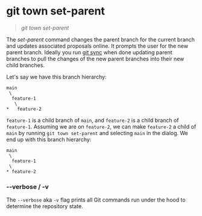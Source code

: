 # git town set-parent

> _git town set-parent_

The _set-parent_ command changes the parent branch for the current branch and
updates associated proposals online. It prompts the user for the new parent
branch. Ideally you run [git sync](sync.md) when done updating parent branches
to pull the changes of the new parent branches into their new child branches.

Let's say we have this branch hierarchy:

```
main
 \
  feature-1
   \
*   feature-2
```

`feature-1` is a child branch of `main`, and `feature-2` is a child branch of
`feature-1`. Assuming we are on `feature-2`, we can make `feature-2` a child of
`main` by running `git town set-parent` and selecting `main` in the dialog. We
end up with this branch hierarchy:

```
main
 \
  feature-1
 \
* feature-2
```

### --verbose / -v

The `--verbose` aka `-v` flag prints all Git commands run under the hood to
determine the repository state.
